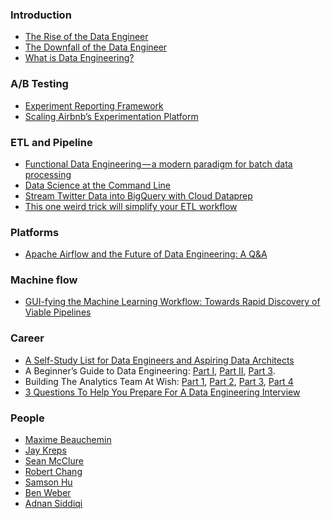 ### Introduction
- [The Rise of the Data Engineer](https://medium.freecodecamp.org/the-rise-of-the-data-engineer-91be18f1e603)
- [The Downfall of the Data Engineer](https://medium.com/@maximebeauchemin/the-downfall-of-the-data-engineer-5bfb701e5d6b)
- [What is Data Engineering?](https://hackernoon.com/what-is-data-engineering-5334cec027d0)

### A/B Testing

- [Experiment Reporting Framework](https://medium.com/airbnb-engineering/experiment-reporting-framework-4e3fcd29e6c0)
- [Scaling Airbnb’s Experimentation Platform](https://medium.com/airbnb-engineering/https-medium-com-jonathan-parks-scaling-erf-23fd17c91166)

### ETL and Pipeline

- [Functional Data Engineering — a modern paradigm for batch data processing](https://medium.com/@maximebeauchemin/functional-data-engineering-a-modern-paradigm-for-batch-data-processing-2327ec32c42a)
- [Data Science at the Command Line](https://www.datascienceatthecommandline.com/index.html)
- [Stream Twitter Data into BigQuery with Cloud Dataprep](https://medium.com/google-cloud/stream-twitter-data-into-bigquery-with-cloud-dataprep-73aa8998fcc1)
- [This one weird trick will simplify your ETL workflow](https://multithreaded.stitchfix.com/blog/2017/07/06/one-weird-trick/)

### Platforms
- [Apache Airflow and the Future of Data Engineering: A Q&A](https://medium.com/the-astronomer-journey/airflow-and-the-future-of-data-engineering-a-q-a-266f68d956a9)

### Machine flow
- [GUI-fying the Machine Learning Workflow: Towards Rapid Discovery of Viable Pipelines](https://towardsdatascience.com/gui-fying-the-machine-learning-workflow-towards-rapid-discovery-of-viable-pipelines-cab2552c909f)

### Career

- [A Self-Study List for Data Engineers and Aspiring Data Architects](https://blog.treasuredata.com/blog/2016/03/15/self-study-list-for-data-engineers-and-aspiring-data-architects/)
- A Beginner’s Guide to Data Engineering: [Part I](https://medium.com/@rchang/a-beginners-guide-to-data-engineering-part-i-4227c5c457d7), [Part II](https://medium.com/@rchang/a-beginners-guide-to-data-engineering-part-ii-47c4e7cbda71), [Part 3](https://medium.com/@rchang/a-beginners-guide-to-data-engineering-the-series-finale-2cc92ff14b0).
- Building The Analytics Team At Wish: [Part 1](https://medium.com/wish-engineering/scaling-analytics-at-wish-619eacb97d16), [Part 2](https://medium.com/wish-engineering/scaling-the-analytics-team-at-wish-part-2-scaling-data-engineering-6bf7fd842dc2), [Part 3](https://medium.com/wish-engineering/scaling-the-analytics-team-at-wish-part-3-scaling-data-analysis-7562c70e6413), [Part 4](https://medium.com/wish-engineering/scaling-the-analytics-team-at-wish-part-4-recruiting-2a9823b9f5a)
- [3 Questions To Help You Prepare For A Data Engineering Interview](https://towardsdatascience.com/3-questions-you-should-be-able-to-answer-in-a-data-engineering-interview-8dc845785be6)

### People
- [Maxime Beauchemin](https://github.com/mistercrunch)
- [Jay Kreps](https://www.linkedin.com/in/jaykreps/)
- [Sean McClure](https://towardsdatascience.com/@seanaaron100)
- [Robert Chang]()
- [Samson Hu](https://medium.com/@samson_hu)
- [Ben Weber]()
- [Adnan Siddiqi](https://medium.com/@pknerd)
